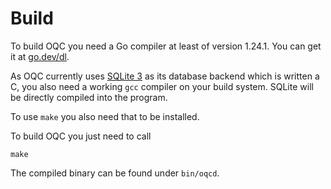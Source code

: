 <!--
 This file is Free Software under the Apache-2.0 License
 without warranty, see README.md and LICENSES/Apache-2.0.txt for details.

 SPDX-License-Identifier: Apache-2.0

 SPDX-FileCopyrightText: 2025 German Federal Office for Information Security (BSI) <https://www.bsi.bund.de>
 Software-Engineering: 2025 Intevation GmbH <https://intevation.de>
-->

# Build

To build OQC you need a Go compiler at least of version 1.24.1.
You can get it at [go.dev/dl](https://go.dev/dl/).

As OQC currently uses [SQLite 3](https://www.sqlite.org) as its
database backend which is written a C, you also need a working
`gcc` compiler on your build system. SQLite will be directly
compiled into the program.

To use `make` you also need that to be installed.

To build OQC you just need to call

```shell
make
```

The compiled binary can be found under `bin/oqcd`.
